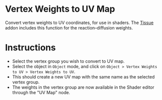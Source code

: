 # Vertex Weights to UV Map

Convert vertex weights to UV coordinates, for use in shaders. The [Tissue](https://github.com/alessandro-zomparelli/tissue) addon includes this function for the reaction–diffusion weights.

# Instructions

- Select the vertex group you wish to convert to UV map.
- Select the object in `Object` mode, and click on `Object > Vertex Weights to UV > Vertex Weights to UV`.
- This should create a new UV map with the same name as the selected vertex group.
- The weights in the vertex group are now available in the Shader editor through the "UV Map" node.
